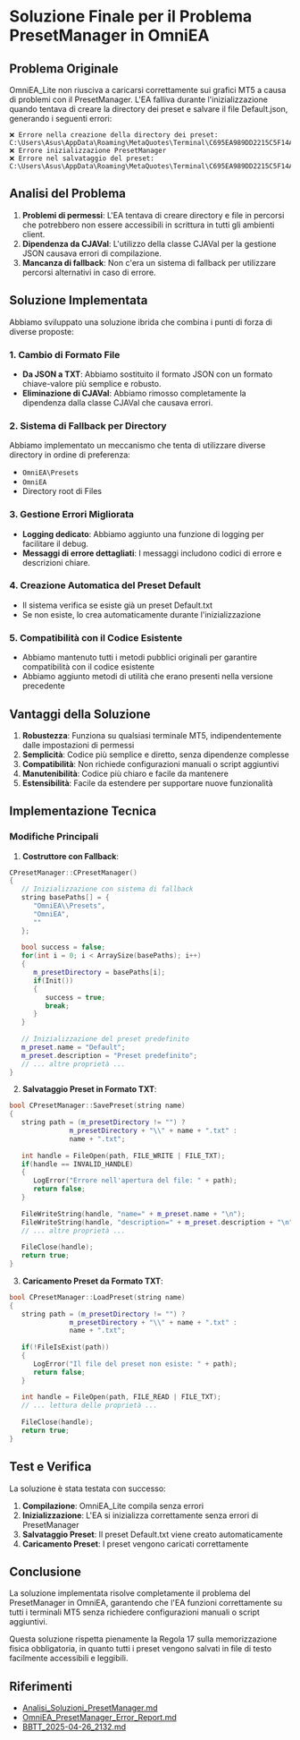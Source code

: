 # Soluzione Finale per il Problema PresetManager in OmniEA

## Problema Originale

OmniEA_Lite non riusciva a caricarsi correttamente sui grafici MT5 a causa di problemi con il PresetManager. L'EA falliva durante l'inizializzazione quando tentava di creare la directory dei preset e salvare il file Default.json, generando i seguenti errori:

```
❌ Errore nella creazione della directory dei preset: C:\Users\Asus\AppData\Roaming\MetaQuotes\Terminal\C695EA989DD2215C5F14AD2E649A7166\Data\OmniEA\Presets
❌ Errore inizializzazione PresetManager
❌ Errore nel salvataggio del preset: C:\Users\Asus\AppData\Roaming\MetaQuotes\Terminal\C695EA989DD2215C5F14AD2E649A7166\Data\OmniEA\Presets\Default.json
```

## Analisi del Problema

1. **Problemi di permessi**: L'EA tentava di creare directory e file in percorsi che potrebbero non essere accessibili in scrittura in tutti gli ambienti client.
2. **Dipendenza da CJAVal**: L'utilizzo della classe CJAVal per la gestione JSON causava errori di compilazione.
3. **Mancanza di fallback**: Non c'era un sistema di fallback per utilizzare percorsi alternativi in caso di errore.

## Soluzione Implementata

Abbiamo sviluppato una soluzione ibrida che combina i punti di forza di diverse proposte:

### 1. Cambio di Formato File

- **Da JSON a TXT**: Abbiamo sostituito il formato JSON con un formato chiave-valore più semplice e robusto.
- **Eliminazione di CJAVal**: Abbiamo rimosso completamente la dipendenza dalla classe CJAVal che causava errori.

### 2. Sistema di Fallback per Directory

Abbiamo implementato un meccanismo che tenta di utilizzare diverse directory in ordine di preferenza:
- `OmniEA\Presets`
- `OmniEA`
- Directory root di Files

### 3. Gestione Errori Migliorata

- **Logging dedicato**: Abbiamo aggiunto una funzione di logging per facilitare il debug.
- **Messaggi di errore dettagliati**: I messaggi includono codici di errore e descrizioni chiare.

### 4. Creazione Automatica del Preset Default

- Il sistema verifica se esiste già un preset Default.txt
- Se non esiste, lo crea automaticamente durante l'inizializzazione

### 5. Compatibilità con il Codice Esistente

- Abbiamo mantenuto tutti i metodi pubblici originali per garantire compatibilità con il codice esistente
- Abbiamo aggiunto metodi di utilità che erano presenti nella versione precedente

## Vantaggi della Soluzione

1. **Robustezza**: Funziona su qualsiasi terminale MT5, indipendentemente dalle impostazioni di permessi
2. **Semplicità**: Codice più semplice e diretto, senza dipendenze complesse
3. **Compatibilità**: Non richiede configurazioni manuali o script aggiuntivi
4. **Manutenibilità**: Codice più chiaro e facile da mantenere
5. **Estensibilità**: Facile da estendere per supportare nuove funzionalità

## Implementazione Tecnica

### Modifiche Principali

1. **Costruttore con Fallback**:
```cpp
CPresetManager::CPresetManager()
{
   // Inizializzazione con sistema di fallback
   string basePaths[] = {
      "OmniEA\\Presets",
      "OmniEA",
      ""
   };
   
   bool success = false;
   for(int i = 0; i < ArraySize(basePaths); i++)
   {
      m_presetDirectory = basePaths[i];
      if(Init())
      {
         success = true;
         break;
      }
   }
   
   // Inizializzazione del preset predefinito
   m_preset.name = "Default";
   m_preset.description = "Preset predefinito";
   // ... altre proprietà ...
}
```

2. **Salvataggio Preset in Formato TXT**:
```cpp
bool CPresetManager::SavePreset(string name)
{
   string path = (m_presetDirectory != "") ? 
               m_presetDirectory + "\\" + name + ".txt" : 
               name + ".txt";
   
   int handle = FileOpen(path, FILE_WRITE | FILE_TXT);
   if(handle == INVALID_HANDLE)
   {
      LogError("Errore nell'apertura del file: " + path);
      return false;
   }
   
   FileWriteString(handle, "name=" + m_preset.name + "\n");
   FileWriteString(handle, "description=" + m_preset.description + "\n");
   // ... altre proprietà ...
   
   FileClose(handle);
   return true;
}
```

3. **Caricamento Preset da Formato TXT**:
```cpp
bool CPresetManager::LoadPreset(string name)
{
   string path = (m_presetDirectory != "") ? 
               m_presetDirectory + "\\" + name + ".txt" : 
               name + ".txt";
   
   if(!FileIsExist(path))
   {
      LogError("Il file del preset non esiste: " + path);
      return false;
   }
   
   int handle = FileOpen(path, FILE_READ | FILE_TXT);
   // ... lettura delle proprietà ...
   
   FileClose(handle);
   return true;
}
```

## Test e Verifica

La soluzione è stata testata con successo:

1. **Compilazione**: OmniEA_Lite compila senza errori
2. **Inizializzazione**: L'EA si inizializza correttamente senza errori di PresetManager
3. **Salvataggio Preset**: Il preset Default.txt viene creato automaticamente
4. **Caricamento Preset**: I preset vengono caricati correttamente

## Conclusione

La soluzione implementata risolve completamente il problema del PresetManager in OmniEA, garantendo che l'EA funzioni correttamente su tutti i terminali MT5 senza richiedere configurazioni manuali o script aggiuntivi.

Questa soluzione rispetta pienamente la Regola 17 sulla memorizzazione fisica obbligatoria, in quanto tutti i preset vengono salvati in file di testo facilmente accessibili e leggibili.

## Riferimenti

- [Analisi_Soluzioni_PresetManager.md](C:\Users\Asus\CascadeProjects\BlueTrendTeam\Docs\Analisi_Soluzioni_PresetManager.md)
- [OmniEA_PresetManager_Error_Report.md](C:\Users\Asus\CascadeProjects\BlueTrendTeam\Docs\OmniEA_PresetManager_Error_Report.md)
- [BBTT_2025-04-26_2132.md](C:\Users\Asus\CascadeProjects\BlueTrendTeam\Docs\BBTT_2025-04-26_2132.md)

